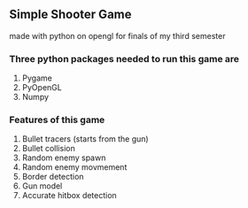 ## Simple Shooter Game

made with python on opengl for finals of my third semester

### Three python packages needed to run this game are
1) Pygame
2) PyOpenGL
3) Numpy

### Features of this game
1) Bullet tracers (starts from the gun)
2) Bullet collision
3) Random enemy spawn
4) Random enemy movmement
5) Border detection
6) Gun model
7) Accurate hitbox detection
